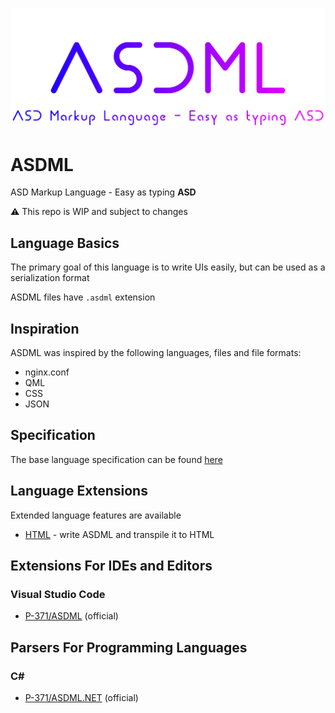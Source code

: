 ![ASD Markup Language - Easy as typing ASD](img/ASDML.png "ASDML")

# ASDML #

ASD Markup Language - Easy as typing **ASD**

⚠️ This repo is WIP and subject to changes

## Language Basics ##

The primary goal of this language is to write UIs easily, but can be used as a serialization format

ASDML files have `.asdml` extension

## Inspiration ##

ASDML was inspired by the following languages, files and file formats:

* nginx.conf
* QML
* CSS
* JSON

## Specification ##

The base language specification can be found [here](SPEC.md)

## Language Extensions ##

Extended language features are available

* [HTML](HTML.md) - write ASDML and transpile it to HTML

## Extensions For IDEs and Editors ##

### Visual Studio Code ###

* [P-371/ASDML](src/VSCodeExtension) (official)

## Parsers For Programming Languages ##

### C# ###

* [P-371/ASDML.NET](src/ASDML.NET) (official)
